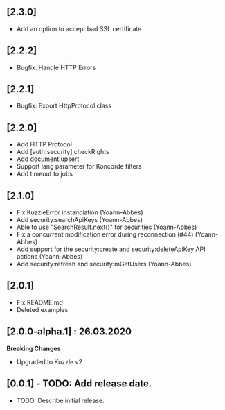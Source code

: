 ## [2.3.0]

- Add an option to accept bad SSL certificate

## [2.2.2]

- Bugfix: Handle HTTP Errors

## [2.2.1]

- Bugfix: Export HttpProtocol class

## [2.2.0]

- Add HTTP Protocol
- Add [auth|security] checkRights
- Add document:upsert
- Support lang parameter for Koncorde filters
- Add timeout to jobs

## [2.1.0]

- Fix KuzzleError instanciation (Yoann-Abbes)
- Add security:searchApiKeys (Yoann-Abbes)
- Able to use "SearchResult.next()" for securities (Yoann-Abbes)
- Fix a concurrent modification error during reconnection (#44) (Yoann-Abbes)
- Add support for the security:create and security:deleteApiKey API actions (Yoann-Abbes)
- Add security:refresh and security:mGetUsers (Yoann-Abbes)

## [2.0.1]

- Fix README.md
- Deleted examples

## [2.0.0-alpha.1] : 26.03.2020

**Breaking Changes**

- Upgraded to Kuzzle v2

## [0.0.1] - TODO: Add release date.

- TODO: Describe initial release.
